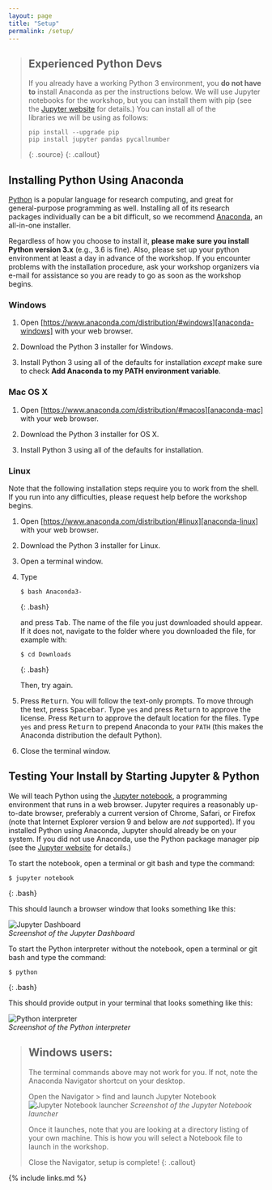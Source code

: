 ```yaml
---
layout: page
title: "Setup"
permalink: /setup/
---
```


> ## Experienced Python Devs
>
> If you already have a working Python 3 environment, you **do not have to** install
> Anaconda as per the instructions below. We will use Jupyter notebooks for the
> workshop, but you can install them with pip (see the
> [Jupyter website][jupyter-install] for details.) You can install all of the  
> libraries we will be using as follows:
> ~~~
> pip install --upgrade pip
> pip install jupyter pandas pycallnumber
> ~~~
> {: .source}
{: .callout}

## Installing Python Using Anaconda

[Python][python] is a popular language for research computing, and great for general-purpose programming as well. Installing all of its research packages individually can be a bit difficult, so we recommend [Anaconda][anaconda], an all-in-one installer.

Regardless of how you choose to install it, **please make sure you install Python version 3.x** (e.g., 3.6 is fine). Also, please set up your python environment at
least a day in advance of the workshop.  If you encounter problems with the
installation procedure, ask your workshop organizers via e-mail for assistance so
you are ready to go as soon as the workshop begins.

### Windows

1. Open [https://www.anaconda.com/distribution/#windows][anaconda-windows]
   with your web browser.

2. Download the Python 3 installer for Windows.

3. Install Python 3 using all of the defaults for installation _except_ make sure to check
**Add Anaconda to my PATH environment variable**.

### Mac OS X

1. Open [https://www.anaconda.com/distribution/#macos][anaconda-mac]
   with your web browser.

2. Download the Python 3 installer for OS X.

3. Install Python 3 using all of the defaults for installation.

### Linux

Note that the following installation steps require you to work from the shell.
If you run into any difficulties, please request help before the workshop begins.

1.  Open [https://www.anaconda.com/distribution/#linux][anaconda-linux] with your web browser.

2.  Download the Python 3 installer for Linux.

3.  Open a terminal window.

4.  Type

    ~~~
    $ bash Anaconda3-
    ~~~
    {: .bash}

    and press <kbd>Tab</kbd>. The name of the file you just downloaded should appear. If it does not, navigate to the folder where you downloaded the file, for example with:

    ~~~
    $ cd Downloads
    ~~~
    {: .bash}

    Then, try again.

5.  Press <kbd>Return</kbd>. You will follow the text-only prompts. To move through the text, press <kbd>Spacebar</kbd>. Type `yes` and press <kbd>Return</kbd> to approve the license. Press <kbd>Return</kbd> to approve the default location for the files. Type `yes` and press <kbd>Return</kbd> to prepend Anaconda to your `PATH` (this makes the Anaconda distribution the default Python).

6.  Close the terminal window.

<!-- FIXME: uncomment when the data is available
## Getting the Data

The data we will be using is sample library data.
To obtain it, download and unzip the file
[library-data.zip][data-zip].
In order to follow the presented material, you should launch a Jupyter
notebook in the "data" directory (see [Starting Python](#Starting-Python)).
-->

## Testing Your Install by Starting Jupyter & Python

We will teach Python using the [Jupyter notebook][jupyter], a
programming environment that runs in a web browser. Jupyter requires a reasonably
up-to-date browser, preferably a current version of Chrome, Safari, or Firefox
(note that Internet Explorer version 9 and below are *not* supported). If you
installed Python using Anaconda, Jupyter should already be on your system. If
you did not use Anaconda, use the Python package manager pip
(see the [Jupyter website][jupyter-install] for details.)

To start the notebook, open a terminal or git bash and type the command:

~~~
$ jupyter notebook
~~~
{: .bash}

This should launch a browser window that looks something like this:

![Jupyter Dashboard](../fig/00_jupyter.png)  
*Screenshot of the Jupyter Dashboard*

To start the Python interpreter without the notebook, open a terminal
or git bash and type the command:

~~~
$ python
~~~
{: .bash}

This should provide output in your terminal that looks something like this:

![Python interpreter](../fig/00_python.png)  
*Screenshot of the Python interpreter*

> ## Windows users:
> The terminal commands above may not work for you. If not, note the Anaconda Navigator shortcut on your desktop.  
>
> Open the Navigator > find and launch Jupyter Notebook
> ![Jupyter Notebook launcher](../fig/00_notebooklaunch.jpg)
> *Screenshot of the Jupyter Notebook launcher*
>
> Once it launches, note that you are looking at a directory listing of your own machine. This is how you will select a Notebook file to launch in the workshop.
>
> Close the Navigator, setup is complete!
{: .callout}

[anaconda]: https://www.anaconda.com
[anaconda-mac]: https://www.anaconda.com/distribution/#macos
[anaconda-linux]: https://www.anaconda.com/distribution/#linux
[anaconda-windows]: https://www.anaconda.com/distribution/#windows
[data-zip]: {{site.github.repository_url}}/blob/gh-pages/files/library-data.zip]?raw=true
[jupyter]: http://jupyter.org/
[jupyter-install]: http://jupyter.readthedocs.io/en/latest/install.html#id4
[python]: https://python.org

{% include links.md %}
